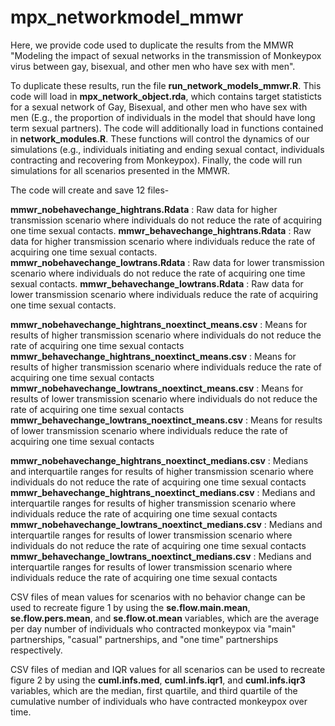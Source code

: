 # mpx_networkmodel_mmwr

Here, we provide code used to duplicate the results from the MMWR "Modeling the impact of sexual networks in the transmission of 
Monkeypox virus between gay, bisexual, and other men who have sex with men". 

To duplicate these results, run the file **run_network_models_mmwr.R**. This code will load in **mpx_network_object.rda**, which contains 
target statisticts for a sexual network of Gay, Bisexual, and other men who have sex with men (E.g., the proportion of individuals in the 
model that should have long term sexual partners). The code will additionally load in functions contained in **network_modules.R**. These 
functions will control the dynamics of our simulations (e.g., individuals initiating and ending sexual contact, individuals 
contracting and recovering from Monkeypox).  Finally, the code will run simulations for all scenarios presented in the MMWR. 

The code will create and save 12 files- 

**mmwr_nobehavechange_hightrans.Rdata** : Raw data for higher transmission scenario where individuals do not reduce the rate of acquiring one time sexual contacts. 
**mmwr_behavechange_hightrans.Rdata** : Raw data for higher transmission scenario where individuals reduce the rate of acquiring one time sexual contacts. 
**mmwr_nobehavechange_lowtrans.Rdata** : Raw data for lower transmission scenario where individuals do not reduce the rate of acquiring one time sexual contacts. 
**mmwr_behavechange_lowtrans.Rdata** : Raw data for lower transmission scenario where individuals reduce the rate of acquiring one time sexual contacts. 

**mmwr_nobehavechange_hightrans_noextinct_means.csv** : Means for results of higher transmission scenario where individuals do not reduce the 
rate of acquiring one time sexual contacts
**mmwr_behavechange_hightrans_noextinct_means.csv** : Means for results of higher transmission scenario where individuals reduce the rate of 
acquiring one time sexual contacts
**mmwr_nobehavechange_lowtrans_noextinct_means.csv** : Means for results of lower transmission scenario where individuals do not reduce the 
rate of acquiring one time sexual contacts
**mmwr_behavechange_lowtrans_noextinct_means.csv** : Means for results of lower transmission scenario where individuals reduce the rate of 
acquiring one time sexual contacts

**mmwr_nobehavechange_hightrans_noextinct_medians.csv** : Medians and interquartile ranges for results of higher transmission scenario where 
individuals do not reduce the rate of acquiring one time sexual contacts
**mmwr_behavechange_hightrans_noextinct_medians.csv** : Medians and interquartile ranges for results of higher transmission scenario where 
individuals reduce the rate of acquiring one time sexual contacts
**mmwr_nobehavechange_lowtrans_noextinct_medians.csv** : Medians and interquartile ranges for results of lower transmission scenario where 
individuals do not reduce the rate of acquiring one time sexual contacts
**mmwr_behavechange_lowtrans_noextinct_medians.csv** : Medians and interquartile ranges for results of lower transmission scenario where 
individuals reduce the rate of acquiring one time sexual contacts


CSV files of mean values for scenarios with no behavior change can be used to recreate figure 1 by using the **se.flow.main.mean**, 
**se.flow.pers.mean**, and **se.flow.ot.mean** variables, which are the average per day number of individuals who contracted monkeypox 
via "main" partnerships, "casual" partnerships, and "one time" partnerships respectively. 

CSV files of median and IQR values for all scenarios can be used to recreate figure 2 by using the **cuml.infs.med**, 
**cuml.infs.iqr1**, and **cuml.infs.iqr3** variables, which are the median, first quartile, and third quartile of the cumulative number of 
individuals who have contracted monkeypox over time. 
